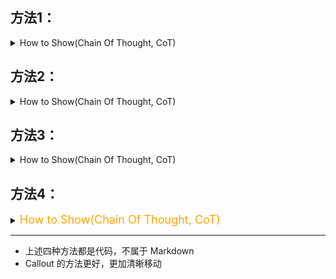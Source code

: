 ## 方法1：
<details>
	<summary>How to Show(Chain Of Thought, CoT)</summary>
	<pre>
		<code class="language-cpp">
			编辑模式，按 Ctrl + R查看源码：
		</code>
	</pre>
</details>

## 方法2：
<details>
	<summary>How to Show(Chain Of Thought, CoT)</summary>
	<pre>
		<code>
			编辑模式，按 Ctrl + R查看源码：
		</code>
	</pre>
</details>

## 方法3：
<details>
	<summary>How to Show(Chain Of Thought, CoT)</summary>
	<pre>
		<code class="language-json">
			编辑模式，按 Ctrl + R查看源码：
		</code>
	</pre>
</details>

## 方法4：
<details> 
	<summary>
		<font size="4" color="orange">
			How to Show(Chain Of Thought, CoT)
		</font>
	</summary> 
	<pre>
		<code class="language-cpp">
			编辑模式，按 Ctrl + R查看源码：
		</code>
	</pre>
</details>

---
- 上述四种方法都是代码，不属于 Markdown
- Callout 的方法更好，更加清晰移动


